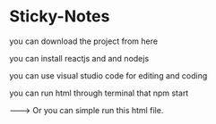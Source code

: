 # Sticky-Notes

you can download the project from here 



you can install reactjs and and nodejs 

you can use visual studio code for editing and coding 

you can run html through terminal that npm start 


---> Or you can simple run this html file.



<!DOCTYPE html>
<html lang="en">
<head>
    <meta charset="UTF-8">
    <meta name="viewport" content="width=device-width, initial-scale=1.0">
    <title>Document</title>
    <script crossorigin src="https://unpkg.com/react@16/umd/react.development.js"></script>
    <script crossorigin src="https://unpkg.com/react-dom@16/umd/react-dom.development.js"></script>
    <script src="https://cdn.jsdelivr.net/npm/@lamflam/react-draggable@4.0.4/web/react-draggable.min.js"></script>
    <script src="https://unpkg.com/@babel/standalone/babel.min.js"></script>
    <style>
        .note{
            width:250px;
            height:150px;
            background-color:yellow;
            padding:15px;
            border: 1px solid orange;
            box-shadow: 2px 6px 12px rgba(0,0,0,0.2);
            position: absolute;
        }

    </style>
</head>
<body>
<div id="react-container"></div> 
<script type="text/babel">

class Note extends React.Component{

    constructor(props){
        super(props);
        this.state={
            editing :false 
        }
    }
    componentWillMount=()=>{
        this.style={
            right:this.randomBetween(0,window.innerWidth-150,'px'),
            top:this.randomBetween(0,window.innerHeight-150,'px')
        }
    }
    randomBetween=(x,y,s)=>{
        return (x+Math.ceil(Math.random()*(y-x)))+s

    }
    edit = () => {
        this.setState({editing : true})
    }
    save = () => {
        this.props.onChange(this.refs.newText.value,this.props.id)
        this.setState({editing:false})
    }

    delete = ( id ) => {
        this.props.onRemove(this.props.id)
    }

    renderForm = () => {
        return(
            <div class="note" style={this.style}>
                <textarea ref="newText"></textarea> 
                <button onClick={this.save}>Save</button>
            </div>
        )
            
    }

    renderDisplay = () =>{
        return(
            <div className ="note" style={this.style}>
                <p>{this.props.children}</p>
                <span>
                    <button onClick={this.edit}>Edit</button>
                    <button onClick={this.delete}>X</button>
                </span>
            </div>

        )
    }
    render(){
      return(<ReactDraggable>{
        (this.state.editing) ? this.renderForm() : this.renderDisplay()
        }</ReactDraggable>)
    }
          
}
ReactDOM.render(<Note>Hello</Note>,document.getElementById('react-container'))

class Board extends React.Component{

    constructor(props){
        super(props);
        this.state = {
            notes: []
        }
    }
    
    nextId=()=>{
        this.uniqueId=this.uniqueId || 0
        return this.uniqueId++
    }
    add =(text)=>{
        var notes=[
            ...this.state.notes,
            {
                id:this.nextId(),
                note:text
            }

        ]
        this.setState({notes})
    }
    update = (newText,id) => {
        var notes =this.state.notes.map(
            note => (note.id !== id ) ? 
                note:
                {
                    ...note,
                    note:newText
                }
        )
        this.setState({notes})
    }
    remove = ( id ) =>{
        var notes=this.state.notes.filter(note => note.id !== id)
        this.setState({notes})
    }
    eachNote = (note) =>{
        return (<Note key={note.id}
                id={note.id}
                onChange={this.update}
                onRemove={this.remove} >{note.note}</Note>)
    }
    render(){
        return(
            <div className="board">
                {this.state.notes.map(this.eachNote)}
                <button onClick={()=>this.add()}>+</button>
            </div>
        )
    }
}

ReactDOM.render(<Board/>,document.getElementById('react-container'))
</script>
</body>
</html>
